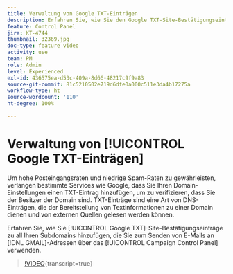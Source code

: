 ```yaml
---
title: Verwaltung von Google TXT-Einträgen
description: Erfahren Sie, wie Sie den Google TXT-Site-Bestätigungseintrag zu Subdomains hinzufügen, die zum Senden von E-Mails an GMAIL-Adressen über das Campaign Control Panel verwendet werden.
feature: Control Panel
jira: KT-4744
thumbnail: 32369.jpg
doc-type: feature video
activity: use
team: PM
role: Admin
level: Experienced
exl-id: 436575ea-d53c-409a-8d66-48217c9f9a83
source-git-commit: 81c5210502e719d6dfe0a000c511e3da4b17275a
workflow-type: ht
source-wordcount: '110'
ht-degree: 100%

---
```


# Verwaltung von [!UICONTROL Google TXT-Einträgen]

Um hohe Posteingangsraten und niedrige Spam-Raten zu gewährleisten, verlangen bestimmte Services wie Google, dass Sie Ihren Domain-Einstellungen einen TXT-Eintrag hinzufügen, um zu verifizieren, dass Sie der Besitzer der Domain sind. TXT-Einträge sind eine Art von DNS-Einträgen, die der Bereitstellung von Textinformationen zu einer Domain dienen und von externen Quellen gelesen werden können.

Erfahren Sie, wie Sie [!UICONTROL Google TXT]-Site-Bestätigungseinträge zu all Ihren Subdomains hinzufügen, die Sie zum Senden von E-Mails an [!DNL GMAIL]-Adressen über das [!UICONTROL Campaign Control Panel] verwenden.

>[!VIDEO](https://video.tv.adobe.com/v/32369?learn=on){transcript=true}
